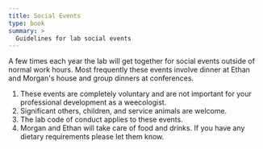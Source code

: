 ```yaml
---
title: Social Events
type: book
summary: >
  Guidelines for lab social events
---
```


A few times each year the lab will get together for social events outside of normal work hours. Most frequently these events involve dinner at Ethan and Morgan's house and group dinners at conferences.

1. These events are completely voluntary and are not important for your professional development as a weecologist.
2. Significant others, children, and service animals are welcome.
3. The lab code of conduct applies to these events.
4. Morgan and Ethan will take care of food and drinks. If you have any dietary requirements please let them know.